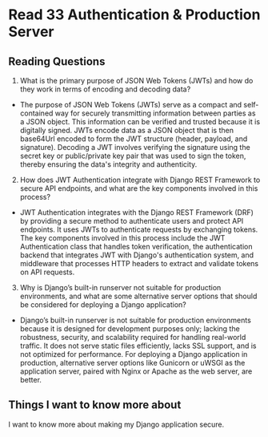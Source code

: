 # Read 33 Authentication & Production Server

## Reading Questions
1. What is the primary purpose of JSON Web Tokens (JWTs) and how do they work in terms of encoding and decoding data?
* The purpose of JSON Web Tokens (JWTs) serve as a compact and self-contained way for securely transmitting information between parties as a JSON object. This information can be verified and trusted because it is digitally signed. JWTs encode data as a JSON object that is then base64Url encoded to form the JWT structure (header, payload, and signature). Decoding a JWT involves verifying the signature using the secret key or public/private key pair that was used to sign the token, thereby ensuring the data's integrity and authenticity.

2. How does JWT Authentication integrate with Django REST Framework to secure API endpoints, and what are the key components involved in this process?
* JWT Authentication integrates with the Django REST Framework (DRF) by providing a secure method to authenticate users and protect API endpoints. It uses JWTs to authenticate requests by exchanging tokens. The key components involved in this process include the JWT Authentication class that handles token verification, the authentication backend that integrates JWT with Django's authentication system, and middleware that processes HTTP headers to extract and validate tokens on API requests.

3. Why is Django’s built-in runserver not suitable for production environments, and what are some alternative server options that should be considered for deploying a Django application?
* Django’s built-in runserver is not suitable for production environments because it is designed for development purposes only; lacking the robustness, security, and scalability required for handling real-world traffic. It does not serve static files efficiently, lacks SSL support, and is not optimized for performance. For deploying a Django application in production, alternative server options like Gunicorn or uWSGI as the application server, paired with Nginx or Apache as the web server, are better.

## Things I want to know more about
I want to know more about making my Django application secure. 